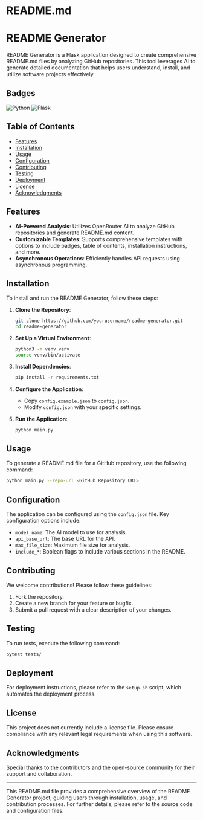# README.md

# README Generator

README Generator is a Flask application designed to create comprehensive README.md files by analyzing GitHub repositories. This tool leverages AI to generate detailed documentation that helps users understand, install, and utilize software projects effectively.

## Badges

![Python](https://img.shields.io/badge/Python-100%25-blue)
![Flask](https://img.shields.io/badge/Flask-Application-green)

## Table of Contents

- [Features](#features)
- [Installation](#installation)
- [Usage](#usage)
- [Configuration](#configuration)
- [Contributing](#contributing)
- [Testing](#testing)
- [Deployment](#deployment)
- [License](#license)
- [Acknowledgments](#acknowledgments)

## Features

- **AI-Powered Analysis**: Utilizes OpenRouter AI to analyze GitHub repositories and generate README.md content.
- **Customizable Templates**: Supports comprehensive templates with options to include badges, table of contents, installation instructions, and more.
- **Asynchronous Operations**: Efficiently handles API requests using asynchronous programming.

## Installation

To install and run the README Generator, follow these steps:

1. **Clone the Repository**:
   ```bash
   git clone https://github.com/yourusername/readme-generator.git
   cd readme-generator
   ```

2. **Set Up a Virtual Environment**:
   ```bash
   python3 -m venv venv
   source venv/bin/activate
   ```

3. **Install Dependencies**:
   ```bash
   pip install -r requirements.txt
   ```

4. **Configure the Application**:
   - Copy `config.example.json` to `config.json`.
   - Modify `config.json` with your specific settings.

5. **Run the Application**:
   ```bash
   python main.py
   ```

## Usage

To generate a README.md file for a GitHub repository, use the following command:

```bash
python main.py --repo-url <GitHub Repository URL>
```

## Configuration

The application can be configured using the `config.json` file. Key configuration options include:

- `model_name`: The AI model to use for analysis.
- `api_base_url`: The base URL for the API.
- `max_file_size`: Maximum file size for analysis.
- `include_*`: Boolean flags to include various sections in the README.

## Contributing

We welcome contributions! Please follow these guidelines:

1. Fork the repository.
2. Create a new branch for your feature or bugfix.
3. Submit a pull request with a clear description of your changes.

## Testing

To run tests, execute the following command:

```bash
pytest tests/
```

## Deployment

For deployment instructions, please refer to the `setup.sh` script, which automates the deployment process.

## License

This project does not currently include a license file. Please ensure compliance with any relevant legal requirements when using this software.

## Acknowledgments

Special thanks to the contributors and the open-source community for their support and collaboration.

---

This README.md file provides a comprehensive overview of the README Generator project, guiding users through installation, usage, and contribution processes. For further details, please refer to the source code and configuration files.